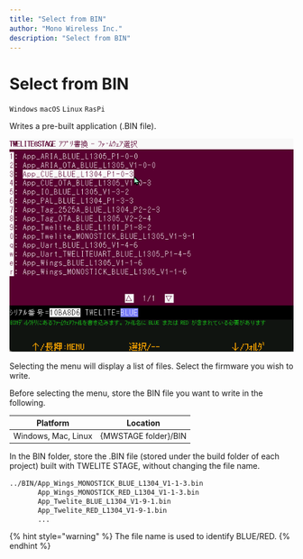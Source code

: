 ```yaml
---
title: "Select from BIN"
author: "Mono Wireless Inc."
description: "Select from BIN"
---
```

# Select from BIN

`Windows` `macOS` `Linux` `RasPi`

Writes a pre-built application (.BIN file).

![selection screen](../../../../.gitbook/assets/img_fimprog_BIN_sel.png)

Selecting the menu will display a list of files. Select the firmware you wish to write.

Before selecting the menu, store the BIN file you want to write in the following.

| Platform | Location
| ------------------- | --------------------------- |
| Windows, Mac, Linux | {MWSTAGE folder}/BIN |

In the BIN folder, store the .BIN file (stored under the build folder of each project) built with TWELITE STAGE, without changing the file name.

```
../BIN/App_Wings_MONOSTICK_BLUE_L1304_V1-1-3.bin
       App_Wings_MONOSTICK_RED_L1304_V1-1-3.bin
       App_Twelite_BLUE_L1304_V1-9-1.bin
       App_Twelite_RED_L1304_V1-9-1.bin
       ...
```

{% hint style="warning" %}
The file name is used to identify BLUE/RED.
{% endhint %}
